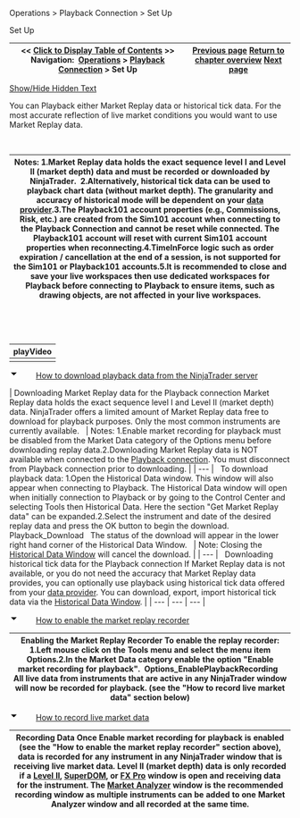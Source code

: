 ﻿


Operations \> Playback Connection \> Set Up






















Set Up







| \<\< [Click to Display Table of Contents](set_up12.md) \>\> **Navigation:**     [Operations](operations-1.md) \> [Playback Connection](playback_connection-1.md) \> Set Up | [Previous page](playback_connection-1.md) [Return to chapter overview](playback_connection-1.md) [Next page](playback-1.md) |
| --- | --- |




[Show/Hide Hidden Text](javascript:HMToggleExpandAll(!HMAnyToggleOpen()) "Click to open/close expanding sections")









You can Playback either Market Replay data or historical tick data. For the most accurate reflection of live market conditions you would want to use Market Replay data. 


 




| Notes: 1\.Market Replay data holds the exact sequence level I and Level II (market depth) data and must be recorded or downloaded by NinjaTrader.  2\.Alternatively, historical tick data can be used to playback chart data (without market depth). The granularity and accuracy of historical mode will be dependent on your [data provider](data_by_provider-1.md).3\.The Playback101 account properties (e.g., Commissions, Risk, etc.) are created from the Sim101 account when connecting to the Playback Connection and cannot be reset while connected. The Playback101 account will reset with current Sim101 account properties when reconnecting.4\.TimeInForce logic such as order expiration / cancellation at the end of a session, is not supported for the Sim101 or Playback101 accounts.5\.It is recommended to close and save your live workspaces then use dedicated workspaces for Playback before connecting to Playback to ensure items, such as drawing objects, are not affected in your live workspaces. |
| --- |



 


 




| playVideo |
| --- |
|  |



![tog_minus](tog_minus-1.gif)        [How to download playback data from the NinjaTrader server](javascript:HMToggle('toggle','HowtodownloadplaybackdatafromtheNinjaTraderserver','HowtodownloadplaybackdatafromtheNinjaTraderserver_ICON'))




| Downloading Market Replay data for the Playback connection Market Replay data holds the exact sequence level I and Level II (market depth) data. NinjaTrader offers a limited amount of Market Replay data free to download for playback purposes. Only the most common instruments are currently available.     | Notes:  1\.Enable market recording for playback must be disabled from the Market Data category of the Options menu before downloading replay data.2\.Downloading Market Replay data is NOT available when connected to the [Playback connection](playback_connection-1.md). You must disconnect from Playback connection prior to downloading. | | --- |      To download playback data: 1\.Open the Historical Data window. This window will also appear when connecting to Playback. The Historical Data window will open when initially connection to Playback or by going to the Control Center and selecting Tools then Historical Data. Here the section "Get Market Replay data" can be expanded.2\.Select the instrument and date of the desired replay data and press the OK button to begin the download.  Playback_Download   The status of the download will appear in the lower right hand corner of the Historical Data Window.     | Note:  Closing the [Historical Data Window](historical_data_manager-1.md) will cancel the download. | | --- |      Downloading historical tick data for the Playback connection If Market Replay data is not available, or you do not need the accuracy that Market Replay data provides, you can optionally use playback using historical tick data offered from your [data provider](data_by_provider-1.md). You can download, export, import historical tick data via the [Historical Data Window](historical_data_manager-1.md). |
| --- | --- | --- |



![tog_minus](tog_minus-1.gif)        [How to enable the market replay recorder](javascript:HMToggle('toggle','HowToEnableTheMarketReplayRecorder','HowToEnableTheMarketReplayRecorder_ICON'))




| Enabling the Market Replay Recorder To enable the replay recorder: 1\.Left mouse click on the Tools menu and select the menu item Options.2\.In the Market Data category enable the option "Enable market recording for playback".  Options_EnablePlaybackRecording   All live data from instruments that are active in any NinjaTrader window will now be recorded for playback. (see the "How to record live market data" section below) |
| --- |



![tog_minus](tog_minus-1.gif)        [How to record live market data](javascript:HMToggle('toggle','HowToRecordLiveMarketData','HowToRecordLiveMarketData_ICON'))




| Recording Data Once Enable market recording for playback is enabled (see the "How to enable the market replay recorder" section above), data is recorded for any instrument in any NinjaTrader window that is receiving live market data. Level II (market depth) data is only recorded if a [Level II](level_ii-1.md), [SuperDOM](superdom-1.md), or [FX Pro](fx_pro-1.md) window is open and receiving data for the instrument. The [Market Analyzer](market_analyzer-1.md) window is the recommended recording window as multiple instruments can be added to one Market Analyzer window and all recorded at the same time. |
| --- |










